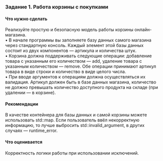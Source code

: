 ### Задание 1. Работа корзины с покупками

#### Что нужно сделать

Реализуйте простую и безопасную модель работы корзины онлайн-магазина.  
• В начале программы вы заполняете базу данных самого магазина через стандартную консоль. Каждый элемент этой базы данных состоит из двух компонентов — артикула и количества штук.  
• Корзина должна поддерживать следующие операции: добавление товара с указанным его количеством — add, удаление товара с указанным количеством — remove. Обе операции принимают артикул товара в виде строки и количество в виде целого числа.  
• При вводе аргументов к операциям должна осуществляться их валидация. Артикул должен быть в базе данных магазина, количество не должно превышать количество доступного продукта на складе (при удалении — в корзине).

#### Рекомендации

В качестве контейнера для базы данных и самой корзины можете использовать std::map.
Если пользователь ввёл некорректную информацию, то лучше выбросить std::invalid_argument, в других случаях — runtime_error.

#### Что оценивается

Корректность логики работы при использовании исключений.
